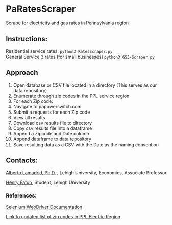 # PaRatesScraper
Scrape for electricity and gas rates in Pennsylvania region


## Instructions:
Residential service rates: ```python3 RatesScraper.py```  
General Service 3 rates (for small businesses) ```python3 GS3-Scraper.py```

## Approach 

1. Open database or CSV file located in a directory (This serves as our data repository)
2. Enumerate through zip codes in the PPL service region
3. For each Zip code:
4. Navigate to papowerswitch.com
5. Submit a requests for each Zip code 
6. View all results
7. Download csv results file to directory
8. Copy csv results file into a dataframe
9. Append a Zipcode and Date column
10. Append dataframe to data repository
11. Save resulting data as a CSV with the Date as the naming convention

## Contacts:
[Alberto Lamadrid, Ph.D.](https://business.lehigh.edu/directory/alberto-j-lamadrid) ,  Lehigh University, Economics, Associate Professor

[Henry Eaton](hhe223@lehigh.edu), Student, Lehigh University

### References:
[Selenium WebDriver Documentation](https://www.selenium.dev/documentation/webdriver/)

[Link to updated list of zip codes in PPL Electric Region](https://www.pplelectric.com/-/media/PPLElectric/At-Your-Service/Docs/General-Supplier-Reference-Information/PPLServicingArea-Zipcodes.xls)
